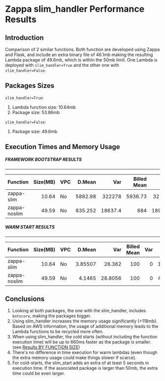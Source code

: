 
# Zappa slim_handler Performance Results

## Introduction

Comparison of 2 similar functions. Both function are developed using Zappa and Flask, and include an extra binary file of 46.1mb making the resulting Lambda package of 49.6mb, which is within the 50mb limit.  One Lambda is deployed with `slim_handler=True` and the other one with `slim_handler=False`.

## Packages Sizes

`slim_handler=True`:

1) Lambda function size: 10.64mb
2) Package size: 53.86mb

`slim_handler=False`:

1) Package size: 49.6mb

## Execution Times and Memory Usage

##### FRAMEWORK BOOTSTRAP RESULTS
-----------------
| Function         |   Size(MB) | VPC   |   D.Mean |      Var |   Billed Mean |      Var |   Mem Mean |      Var |   Samples |
|:-----------------|-----------:|:------|---------:|---------:|--------------:|---------:|-----------:|---------:|----------:|
| zappa-slim   |      10.64 | No    | 5882.98  | 322278   |       5936.73 | 321122   |    166.857 | 14.2083  |        49 |
| zappa-noslim |      49.59 | No    |  835.252 |  18637.4 |        884    |  18922.4 |     46.98  |  9.85673 |        50 |


##### WARM START RESULTS

-----------------
| Function         |   Size(MB) | VPC   |   D.Mean |     Var |   Billed Mean |   Var |   Mem Mean |      Var |   Samples |
|:-----------------|-----------:|:------|---------:|--------:|--------------:|------:|-----------:|---------:|----------:|
| zappa-slim   |      10.64 | No    |  3.85507 | 26.362  |           100 |     0 |   167.736  | 15.1235  |      4918 |
| zappa-noslim |      49.59 | No    |  4.1465  | 28.8056 |           100 |     0 |    49.4513 |  9.52658 |      5010 |

## Conclusions

1) Looking at both packages, the one with the slim_handler, includes `botocore`, making the packages bigger.
2) Using slim_handler increases the memory usage significantly (+118mb). Based on AWS information, the usage of additional memory leads to the Lambda functions to be recycled more often.
3) When using slim_handler, the cold starts (without including the function execution time) will be up to 660ms faster as the package is smaller. (see [Results BY FUNCTION SIZE](results/by-size.md))
4) There's no difference in time execution for warm lambdas (even though the extra memory usage could make things slower if scarce).
5) For cold-starts, the slim_start adds an extra of at least 5 seconds in execution time. If the associated package is larger than 50mb, the extra time could be even larger.

